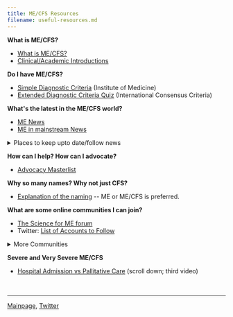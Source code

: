 ```yaml
---
title: ME/CFS Resources
filename: useful-resources.md
---
```


**What is ME/CFS?**
* [What is ME/CFS?](https://me-cfs.github.io/me-cfs.html)
* [Clinical/Academic Introductions](clinical-resources.md)

**Do I have ME/CFS?**
* [Simple Diagnostic Criteria](https://nap.nationalacademies.org/resource/19012/MECFS_ProposedDiagnosticCriteria.jpg) (Institute of Medicine)
* [Extended Diagnostic Criteria Quiz](https://d3n8a8pro7vhmx.cloudfront.net/meadvocacy/pages/22/attachments/original/1478717636/ICC_Questionnaire_Nov_2016.pdf) (International Consensus Criteria)

**What's the latest in the ME/CFS world?**
* [ME News](community-news.md)
* [ME in mainstream News](me-inthenews.md)
<details markdown="1">
  <summary>Places to keep upto date/follow news</summary>
* [Trial By Error](https://virology.ws/david-tuller-posts/) a column by a journalist and public health expert (in ME/CFS/LC) David Tuller
* [Science for ME](https://www.s4me.info) has an extremely comprehensive weekly news in brief; and hosts discussions on all the new studies
* [Whitney Dafoe's Blog](https://whitneydafoe.com/mecfs/) shares the experience of living when very severely affected
* [Tom Kindlon's twitter account](https://x.com/tomkindlon?s=21) shares most of the recent research papers
* [Twitter list](https://x.com/i/lists/1792252442643509657) of accounts sharing news (mostly major ME/LC organisations)
* [Healthrising](https://www.healthrising.org) posts longer pieces on recent topics (usually research)
* [The Sick Times](https://thesicktimes.org) a news source following long covid
</details>

**How can I help? How can I advocate?**
* [Advocacy Masterlist](how-to-help.md)

**Why so many names? Why not just CFS?**
* [Explanation of the naming](https://www.s4me.info/threads/the-name-question.332/) -- ME or ME/CFS is preferred.

**What are some online communities I can join?**
* [The Science for ME forum](https://www.s4me.info)
* Twitter: [List of Accounts to Follow](https://x.com/i/lists/1792252442643509657)
<details markdown="1">
  <summary>More Communities</summary>
* Reddit: [The r/cfs Community](https://www.reddit.com/r/cfs/s/FOHNXA7Cu1) Disclaimer:
  * DO NOT join the r/mecfs or r/cfsme communities on reddit. They are [owned by David Jameson](https://forums.phoenixrising.me/threads/the-moderator-of-reddit-r-cfsme-r-mecfs-pushes-cbt-and-brain-retraining-and-get-and-bans-you-if-you-say-something-about-it.90736/), a notorious psychologiser of the disease.
  * The r/cfs community has a few users who promote unproven treatments or often talk about "recovery" even though ME is a lifelong disease for most.
* Discord: [The MercyME community](https://discord.gg/dQYyXjZ9)
* Lemmy: [The c/mecfs@kbin.social community](https://kbin.social/index.php/m/mecfs)
  * Sadly, this community is mostly inactive, but Lemmy is quickly growing, so feel free to be the people who make it active :). 
</details>

**Severe and Very Severe ME/CFS**
* [Hospital Admission vs Pallitative Care](https://www.dialogues-mecfs.co.uk/films/severeme/) (scroll down; third video)
<br/><br/><br/>

---

[Mainpage](https://me-cfs.github.io), [Twitter](https://twitter.com/yann_mecfs)
